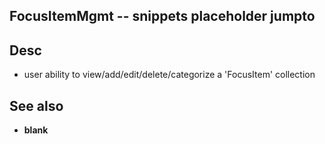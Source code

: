 
<!---
### <beg-file_info>
### document_metadata:
###   - caption: "__blank__"
###     desc: |
###         * AUTO-GENERATED-FILE ;; any direct edits will be lost
###     seeinstead: |
###         *  href="smartpath://mytrybits/t/trytexteditor/txt/blogtef.yaml.txt" find="uuid01rrmy004"
### <end-file_info>
--->

## FocusItemMgmt            --  snippets placeholder jumpto

## Desc
* user ability to view/add/edit/delete/categorize a 'FocusItem' collection


## See also
* __blank__


